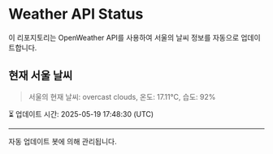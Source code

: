 
# Weather API Status

이 리포지토리는 OpenWeather API를 사용하여 서울의 날씨 정보를 자동으로 업데이트합니다.

## 현재 서울 날씨
> 서울의 현재 날씨: overcast clouds, 온도: 17.11°C, 습도: 92%

⏳ 업데이트 시간: 2025-05-19 17:48:30 (UTC)

---
자동 업데이트 봇에 의해 관리됩니다.
